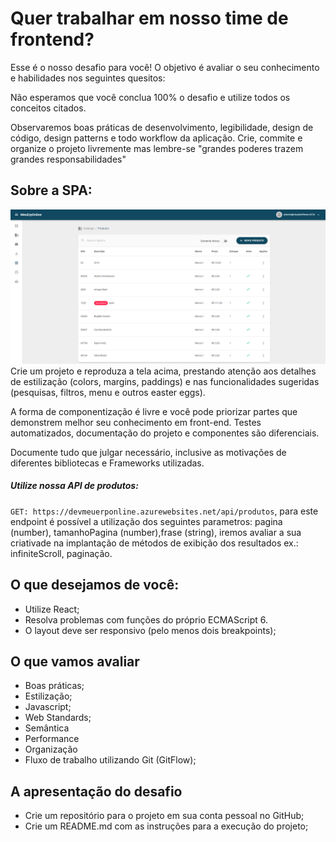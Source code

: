 # Quer trabalhar em nosso time de frontend?

Esse é o nosso desafio para você! O objetivo é avaliar o seu conhecimento e habilidades nos seguintes quesitos:

Não esperamos que você conclua 100% o desafio e utilize todos os conceitos citados.

Observaremos boas práticas de desenvolvimento, legibilidade, design de código, design patterns e todo workflow da aplicação. Crie, commite e organize o projeto livremente mas lembre-se "grandes poderes trazem grandes responsabilidades"

## Sobre a SPA:
![Listagem Produtos](./imagens/prototipo.png)
Crie um projeto e reproduza a tela acima, prestando atenção aos detalhes de estilização (colors, margins, paddings) e nas funcionalidades sugeridas (pesquisas, filtros, menu e outros easter eggs).

A forma de componentização é livre e você pode priorizar partes que demonstrem melhor seu conhecimento em front-end. Testes automatizados, documentação do projeto e componentes são diferenciais.

Documente tudo que julgar necessário, inclusive as motivações de diferentes bibliotecas e Frameworks utilizadas.

##### Utilize nossa API de produtos: 
```GET: https://devmeuerponline.azurewebsites.net/api/produtos```, para este endpoint é possível a utilização dos seguintes parametros: pagina (number), tamanhoPagina (number),frase (string), iremos avaliar a sua criativade na implantação de métodos de exibição dos resultados ex.: infiniteScroll, paginação.


## O que desejamos de você:
* Utilize React;
* Resolva problemas com funções do próprio ECMAScript 6.
* O layout deve ser responsivo (pelo menos dois breakpoints);

## O que vamos avaliar
* Boas práticas;
* Estilização;
* Javascript;
* Web Standards;
* Semântica
* Performance
* Organização
* Fluxo de trabalho utilizando Git (GitFlow);

## A apresentação do desafio
* Crie um repositório para o projeto em sua conta pessoal no GitHub;
* Crie um README.md com as instruções para a execução do projeto;

